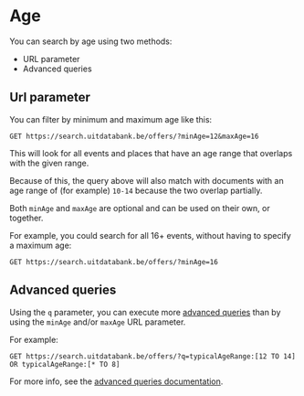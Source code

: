 # Age

You can search by age using two methods:

* URL parameter
* Advanced queries

## Url parameter

You can filter by minimum and maximum age like this:

```
GET https://search.uitdatabank.be/offers/?minAge=12&maxAge=16
```

This will look for all events and places that have an age range that overlaps with the given range.

Because of this, the query above will also match with documents with an age range of \(for example\) `10-14` because the two overlap partially.

Both `minAge` and `maxAge` are optional and can be used on their own, or together.

For example, you could search for all 16+ events, without having to specify a maximum age:

```
GET https://search.uitdatabank.be/offers/?minAge=16
```

## Advanced queries

Using the `q` parameter, you can execute more [advanced queries](/advanced-queries.md) than by using the `minAge` and/or `maxAge` URL parameter.

For example:

```
GET https://search.uitdatabank.be/offers/?q=typicalAgeRange:[12 TO 14] OR typicalAgeRange:[* TO 8]
```

For more info, see the [advanced queries documentation](/advanced-queries.md).

